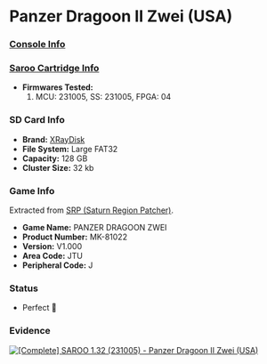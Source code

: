 # Panzer Dragoon II Zwei (USA)

### [Console Info](../../../../Info/Consoles/VA13/README.md)

### [Saroo Cartridge Info](../../../../Info/Cartridges/RetroGameParadiseStore/1.32F/README.md)

- <b>Firmwares Tested:</b>
  1. MCU: 231005, SS: 231005, FPGA: 04

### SD Card Info

- <b>Brand:</b> [XRayDisk](https://s.click.aliexpress.com/e/_DFQnFSH)
- <b>File System:</b> Large FAT32
- <b>Capacity:</b> 128 GB
- <b>Cluster Size:</b> 32 kb

### Game Info

Extracted from [SRP (Saturn Region Patcher)](https://segaxtreme.net/resources/saturn-region-patcher.81/download).

- <b>Game Name:</b> PANZER DRAGOON ZWEI
- <b>Product Number:</b> MK-81022
- <b>Version:</b> V1.000
- <b>Area Code:</b> JTU
- <b>Peripheral Code:</b> J

### Status

- Perfect :100:

### Evidence

[![[Complete] SAROO 1.32 (231005) - Panzer Dragoon II Zwei (USA)](https://img.youtube.com/vi/u7Gru2ZIu5c/0.jpg)](https://www.youtube.com/watch?v=u7Gru2ZIu5c)
